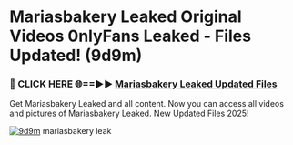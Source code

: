 # Mariasbakery Leaked Original Videos 0nlyFans Leaked - Files Updated! (9d9m)

<h3>🔴 CLICK HERE 🌐==►► <a href="https://tinyurl.com/3hn5wdd3" rel="nofollow">Mariasbakery Leaked Updated Files</a></h3>

Get Mariasbakery Leaked and all content. Now you can access all videos and pictures of Mariasbakery Leaked. New Updated Files 2025!

[![9d9m](https://i.imgur.com/4HnBqBT.gif)](https://tinyurl.com/3hn5wdd3)
mariasbakery leak